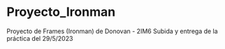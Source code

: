 # Proyecto_Ironman
Proyecto de Frames (Ironman) de Donovan - 2IM6
Subida y entrega de la práctica del 29/5/2023
